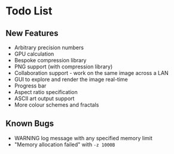 # Todo List

## New Features
- Arbitrary precision numbers
- GPU calculation
- Bespoke compression library
- PNG support (with compression library)
- Collaboration support - work on the same image across a LAN
- GUI to explore and render the image real-time
- Progress bar
- Aspect ratio specification
- ASCII art output support
- More colour schemes and fractals

## Known Bugs
- WARNING log message with any specified memory limit
- "Memory allocation failed" with `-z 1000B`